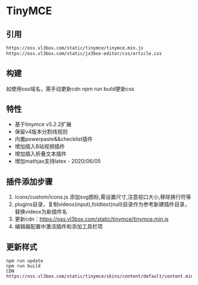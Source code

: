 # TinyMCE

## 引用
```html
https://oss.vl3box.com/static/tinymce/tinymce.min.js
https://oss.vl3box.com/static/jx3box-editor/css/article.css
```

## 构建
如使用oss域名，需手动更新cdn
npm run build更新css


## 特性
+ 基于tinymce v5.2.2扩展
+ 保留v4版本分割线规则
+ 内置powerpaste&&checklist插件
+ 增加插入B站视频插件
+ 增加插入折叠文本插件
+ 增加mathjax支持latex - 2020/06/05


## 插件添加步骤
1. icons/custom/icons.js 添加svg图标,需设置尺寸,注意视口大小,移除换行符等
2. plugins目录，复制videox(input),foldtext(null)目录作为参考新建插件目录，替换videox为新插件名
3. 更新cdn：https://oss.vl3box.com/static/tinymce/tinymce.min.js
4. 编辑器配置中激活插件和添加工具栏项

## 更新样式
```
npm run update
npm run build
CDN https://oss.vl3box.com/static/tinymce/skins/content/default/content.min.css
```
